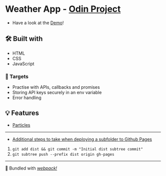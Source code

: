 # Weather App - [Odin Project](https://www.theodinproject.com/lessons/node-path-javascript-weather-app)

+ Have a look at the [Demo](https://puybr.github.io/weather-app/)!

## 🛠️ Built with
* HTML
* CSS
* JavaScript

### 🎯 Targets
+ Practise with APIs, callbacks and promises
+ Storing API keys securely in an env variable
+ Error handling

## 💡 Features
* [Particles](https://github.com/VincentGarreau/particles.js/)

- - -

* [Additional steps to take when deploying a subfolder to Github Pages](https://gist.github.com/cobyism/4730490)
1. `git add dist && git commit -m "Initial dist subtree commit"`
2. `git subtree push --prefix dist origin gh-pages`

- - -

🧣 Bundled with _[webpack!](https://webpack.js.org/)_

